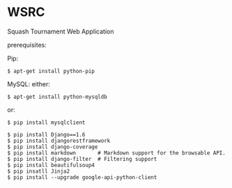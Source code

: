 WSRC
====

Squash Tournament Web Application

prerequisites:

Pip:

```shell
$ apt-get install python-pip
```

MySQL: either:

```shell
$ apt-get install python-mysqldb
```

or:

```shell
$ pip install mysqlclient
```

```shell
$ pip install Django==1.6
$ pip install djangorestframework
$ pip install django-coverage 
$ pip install markdown       # Markdown support for the browsable API.
$ pip install django-filter  # Filtering support
$ pip install beautifulsoup4
$ pip insatll Jinja2
$ pip install --upgrade google-api-python-client
```